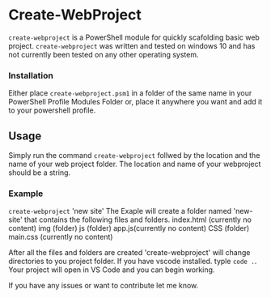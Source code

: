 # Create-WebProject

`create-webproject` is a PowerShell module for quickly scafolding basic web project.
`create-webproject` was written and tested on windows 10 and has not currently been tested on any other operating system.

### Installation
Either place `create-webproject.psm1` in a folder of the same name in your PowerShell Profile Modules Folder or, place
it anywhere you want and add it to your powershell profile.

## Usage
Simply run the command `create-webproject` follwed by the location and the name of your web project folder.
The location and name of your webproject should be a string.
### Example
`create-webproject` 'new site'
The Exaple will create a folder named 'new-site' that contains the following files and folders.
index.html (currently no content)
img (folder)
js (folder)
  app.js(currently no content)
CSS (folder)
  main.css (currently no content)
  
After all the files and folders are created 'create-webproject' will change directories to you project folder.
If you have vscode installed. typle `code .`. Your project will open in VS Code and you can begin working.

If you have any issues or want to contribute let me know. 
